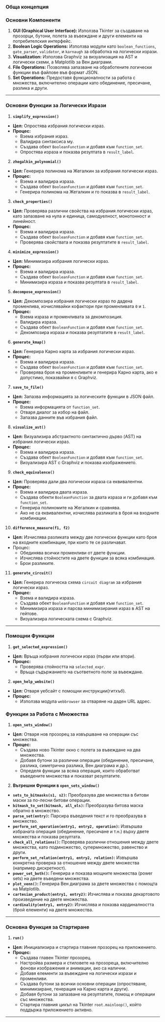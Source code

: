 ### **Обща концепция**

### **Основни Компоненти**

1. **GUI (Graphical User Interface):** Използва Tkinter за създаване на прозорци, бутони, полета за въвеждане и други елементи на потребителския интерфейс.
2. **Boolean Logic Operations:** Използва модули като `boolean_functions`, `gate_parser`, `validator`, и `karnaugh` за обработка на логически изрази.
3. **Visualization:** Използва Graphviz за визуализация на AST и логически схеми, а Matplotlib за Вен диаграми.
4. **File Operations:** Позволява запазване на обработените логически функции във файлове във формат JSON.
5. **Set Operations:** Предоставя функционалности за работа с множества, включително операции като обединение, пресичане, разлика и други.

---
### **Основни Функции за Логически Изрази**

1. **`simplify_expression()`**
  - **Цел:** Опростява избрания логически израз.
  - **Процес:**
    - Взема избрания израз.
    - Валидира синтаксиса му.
    - Създава обект `BooleanFunction` и добавя към `function_set`.
    - Опростява израза и показва резултата в `result_label`.
      
2. **`zhegalkin_polynomial()`**
  - **Цел:** Генерира полинома на Жегалкин за избрания логически израз.
  - **Процес:**
    - Взема и валидира израза.
    - Създава обект `BooleanFunction` и добавя към `function_set`.
    - Генерира полинома на Жегалкин и го показва в `result_label`.
      
3. **`check_properties()`**
  - **Цел:** Проверява различни свойства на избрания логически израз, като запазване на нула и единица, самодуелност, монотонност и линейност.
  - **Процес:**
    - Взема и валидира израза.
    - Създава обект `BooleanFunction` и добавя към `function_set`.
    - Проверява свойствата и показва резултатите в `result_label`.
      
4. **`minimize_expression()`**
  - **Цел:** Минимизира избрания логически израз.
  - **Процес:**
    - Взема и валидира израза.
    - Създава обект `BooleanFunction` и добавя към `function_set`.
    - Минимизира израза и показва резултата в `result_label`.
      
5. **`decompose_expression()`**
  - **Цел:** Декомпозира избрания логически израз по дадена променлива, изчислявайки кофактори при променливата `0` и `1`.
  - **Процес:**
    - Взема израза и променливата за декомпозиция.
    - Валидира израза.
    - Създава обект `BooleanFunction` и добавя към `function_set`.
    - Декомпозира израза и показва резултатите в `result_label`.
      
6. **`generate_kmap()`**
  - **Цел:** Генерира Карно карта за избрания логически израз.
  - **Процес:**
    - Взема и валидира израза.
    - Създава обект `BooleanFunction` и добавя към `function_set`.
    - Проверява броя на променливите и генерира Карно карта, ако е допустимо, показвайки я с Graphviz.
      
7. **`save_to_file()`**
  - **Цел:** Запазва информацията за логическите функции в JSON файл.
  - **Процес:**
    - Взема информацията от `function_set`.
    - Отваря диалог за избор на файл.
    - Запазва данните във избрания файл.
      
8. **`visualize_ast()`**
  - **Цел:** Визуализира абстрактното синтактично дърво (AST) на избрания логически израз.
  - **Процес:**
    - Взема и валидира израза.
    - Създава обект `BooleanFunction` и добавя към `function_set`.
    - Визуализира AST с Graphviz и показва изображението.
      
9. **`check_equivalence()`**
  - **Цел:** Проверява дали два логически израза са еквивалентни.
  - **Процес:**
    - Взема и валидира двата израза.
    - Създава обекти `BooleanFunction` за двата израза и ги добавя към `function_set`.
    - Генерира полиномите на Жегалкин и сравнява.
    - Ако не са еквивалентни, изчислява разликата в броя на входните комбинации.
      
10. **`difference_measure(f1, f2)`**
  - **Цел:** Изчислява разликата между две логически функции като броя на входните комбинации, при които те се различават.
  - Процес:
    - Обединява всички променливи от двете функции.
    - Изчислява стойностите на двете функции за всяка комбинация.
    - Брои разликите.
      
11. **`generate_circuit()`**
  - **Цел:** Генерира логическа схема `circuit diagram` за избрания логически израз.
  - **Процес:**
    - Взема и валидира израза.
    - Създава обект `BooleanFunction` и добавя към `function_set`.
    - Минимизира израза и парсва минимизирания израз в AST на гейтове.
    - Визуализира логическата схема с Graphviz.

---
### **Помощни Функции**

1. **`get_selected_expression()`**
  - **Цел:** Връща избрания логически израз (първи или втори).
  - **Процес:**
    - Проверява стойността на `selected_expr`.
    - Връща съдържанието на съответното поле за въвеждане.
      
2. **`open_help_website()`**
  - **Цел:** Отваря уебсайт с помощни инструкции(гитхъб).
  - **Процес:**
    - Използва модула `webbrowser` за отваряне на даден URL адрес.

### **Функции за Работа с Множества**

1. **`open_sets_window()`**
  - **Цел:** Отваря нов прозорец за извършване на операции със множества.
  - **Процес:**
    - Създава ново Tkinter окно с полета за въвеждане на два множества.
    - Добавя бутони за различни операции (обединение, пресичане, разлика, симетрична разлика, Вен диаграма и др.).
    - Определя функции за всяка операция, които обработват въведените множества и показват резултатите.
      
2. **Вътрешни Функции в `open_sets_window()`**
  - **`sets_to_bitmasks(s1, s2)`:** Преобразува две множества в битови маски за по-лесни битови операции.
  - **`bitmask_to_set(bitmask, all_els)`:** Преобразува битова маска обратно в множество.
  - **`parse_set(entry)`:** Парсира въведения текст и го преобразува в множество.
  - **`perform_set_operation(entry1, entry2, operation)`:** Извършва избраната операция (обединение, пресичане и т.н.) върху двете множества и показва резултата.
  - **`check_all_relations()`:** Проверява различни отношения между двете множества, като подмножество, супермножество, равенство и други.
  - **`perform_set_relation(entry1, entry2, relation)`:** Извършва конкретна проверка за отношение между двете множества (например дискретност).
  - **`power_set_both()`:** Генерира и показва мощните множества (power sets) на двете въведени множества.
  - **`plot_venn()`:** Генерира Вен диаграма за двете множества с помощта на Matplotlib.
  - **`cartesian_product(entry1, entry2)`:** Изчислява и показва декартовото произведение на двете множества.
  - **`cardinality(entry1, entry2)`:** Изчислява и показва кардиналността (брой елементи) на двете множества.

---
### **Основна Функция за Стартиране**

1. **`run()`**
  - **Цел:** Инициализира и стартира главния прозорец на приложението.
  - **Процес:**
    - Създава главен Tkinter прозорец.
    - Настройва размера и стиловете на прозореца, включително фонови изображения и анимации, ако са налични.
    - Добавя елементи за въвеждане на логически изрази и променливи.
    - Създава бутони за всички основни операции (опростяване, минимизиране, генерация на Карно карта и други).
    - Добавя бутони за запазване на резултатите, помощ и операции със множества.
    - Стартира главния цикъл на Tkinter `root.mainloop()`, който поддържа приложението активно.

---
